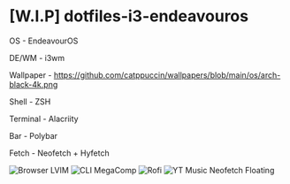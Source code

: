 # [W.I.P] dotfiles-i3-endeavouros

OS - EndeavourOS

DE/WM - i3wm

Wallpaper - https://github.com/catppuccin/wallpapers/blob/main/os/arch-black-4k.png

Shell - ZSH

Terminal - Alacriity

Bar - Polybar

Fetch - Neofetch + Hyfetch

![Browser   LVIM](https://user-images.githubusercontent.com/45326071/227706895-f401f7b1-d654-4f20-ba12-c5a929f07c32.png)
![CLI MegaComp](https://user-images.githubusercontent.com/45326071/227706899-f2c5f660-5cb7-4a0c-ad57-e17821b38f03.png)
![Rofi](https://user-images.githubusercontent.com/45326071/227706903-5a72d97d-5eb0-45aa-bcc9-522640e38f6c.png)
![YT Music   Neofetch Floating](https://user-images.githubusercontent.com/45326071/227706910-e94182f7-fd87-449d-a4c2-e6ac17090d2c.png)
